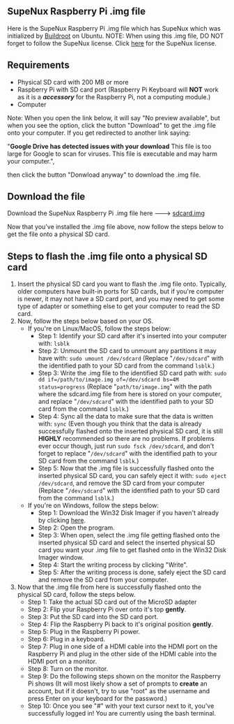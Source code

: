 ## SupeNux Raspberry Pi .img file
Here is the SupeNux Raspberry Pi .img file which has SupeNux which was initialized by [Buildroot](https://buildroot.org) on Ubuntu. NOTE: When using this .img file, DO NOT forget to follow the SupeNux license. Click [here](https://github.com/gautamritvik/SupeNux/blob/main/LICENSE) for the SupeNux license.

## Requirements
- Physical SD card with 200 MB or more
- Raspberry Pi with SD card port (Raspberry Pi Keyboard will **NOT** work as it is a ***accessory*** for the Raspberry Pi, not a computing module.)
- Computer

Note: When you open the link below, it will say "No preview available", but when you see the option, click the button "Download" to get the .img file onto your computer. If you get redirected to another link saying:

"**Google Drive has detected issues with your download**
This file is too large for Google to scan for viruses.
This file is executable and may harm your computer.",

then click the button "Donwload anyway" to download the .img file.

## Download the file
Download the SupeNux Raspberry Pi .img file here ---> [sdcard.img](https://drive.google.com/file/d/1QG-6paf5dZjqHqqXwQn9VCwDCkgv88fk/view?usp=drive_link)


Now that you've installed the .img file above, now follow the steps below to get the file onto a physical SD card.
## Steps to flash the .img file onto a physical SD card
1. Insert the physical SD card you want to flash the .img file onto. Typically, older computers have built-in ports for SD cards, but if you're computer is newer, it may not have a SD card port, and you may need to get some type of adapter or something else to get your computer to read the SD card.
2. Now, follow the steps below based on your OS.
   - If you're on Linux/MacOS, follow the steps below:
     - Step 1: Identify your SD card after it's inserted into your computer with: `lsblk`
     - Step 2: Unmount the SD card to unmount any partitions it may have with: `sudo umount /dev/sdcard` (Replace "`/dev/sdcard`" with the identified path to your SD card from the command `lsblk`.)
     - Step 3: Write the .img file to the identified SD card path with: `sudo dd if=/path/to/image.img of=/dev/sdcard bs=4M status=progress` (Replace "`path/to/image.img`" with the path where the sdcard.img file from here is stored on your computer, and replace "`/dev/sdcard`" with the identified path to your SD card from the command `lsblk`.)
     - Step 4: Sync all the data to make sure that the data is written with: `sync` (Even though you think that the data is already successfully flashed onto the inserted physical SD card, it is still **HIGHLY** recommended so there are no problems. If problems ever occur though, just run `sudo fsck /dev/sdcard`, and don't forget to replace "`/dev/sdcard`" with the identified path to your SD card from the command `lsblk`.)
     - Step 5: Now that the .img file is successfully flashed onto the inserted physical SD card, you can safely eject it with: `sudo eject /dev/sdcard`, and remove the SD card from your computer (Replace "`/dev/sdcard`" with the identified path to your SD card from the command `lsblk`.)
   - If you're on Windows, follow the steps below:
     - Step 1: Download the Win32 Disk Imager if you haven't already by clicking [here](https://win32diskimager.b-cdn.net/win32diskimager-1.0.0-install.exe).
     - Step 2: Open the program.
     - Step 3: When open, select the .img file getting flashed onto the inserted physical SD card and select the inserted physical SD card you want your .img file to get flashed onto in the Win32 Disk Imager window.
     - Step 4: Start the writing process by clicking "Write".
     - Step 5: After the writing process is done, safely eject the SD card and remove the SD card from your computer.
3. Now that the .img file from here is successfully flashed onto the physical SD card, follow the steps below.
   - Step 1: Take the actual SD card out of the MicroSD adapter
   - Step 2: Flip your Raspberry Pi over onto it's top **gently**.
   - Step 3: Put the SD card into the SD card port.
   - Step 4: Flip the Raspberry Pi back to it's original position **gently**.
   - Step 5: Plug in the Raspberry Pi power.
   - Step 6: Plug in a keyboard.
   - Step 7: Plug in one side of a HDMI cable into the HDMI port on the Raspberry Pi and plug in the other side of the HDMI cable into the HDMI port on a monitor.
   - Step 8: Turn on the monitor.
   - Step 9: Do the following steps shown on the monitor the Raspberry Pi shows (It will most likely show a set of prompts to **create** an account, but if it doesn't, try to use "root" as the username and press Enter on your keyboard for the password.)
   - Step 10: Once you see "#" with your text cursor next to it, you've successfully logged in! You are currently using the bash terminal.
